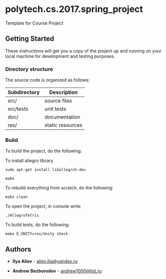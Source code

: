 # polytech.cs.2017.spring_project
Template for Course Project

## Getting Started
These instructions will get you a copy of the project up and running on your local machine for development and testing purposes.

### Directory structure
The source code is organized as follows:

Subdirectory | Description
-------------|-------------------
src/         | source files 
src/tests    | unit tests 
doc/         | documentation 
res/         | static resources

### Build
To build the project, do the following:

To install allegro library
`````
sudo apt-get install liballegro5-dev
`````
````
make
````
To rebuild everything from scratch, do the following:
````
make clean
````
To open the project, in console write 
````
./AllegroTetris
````
To build tests, do the following:
````
make D_UNITY=res/Unity check
````

## Authors
* **Ilya Aliev** - aliev.ilia@yandex.ru

* **Andrew Bezborodov** - andrew1000@list.ru


